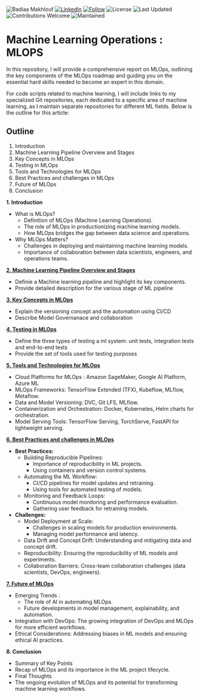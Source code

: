 ![Badiaa Makhlouf](https://img.shields.io/badge/Author-Badiaa%20Makhlouf-green)
[![LinkedIn](https://img.shields.io/badge/LinkedIn-Profile-blue?logo=linkedin)](https://www.linkedin.com/in/badiaa-m-b77032116/)
[![Follow](https://img.shields.io/github/followers/badiaamakhlouf?label=Follow&style=social)](https://github.com/badiaamakhlouf)
![License](https://img.shields.io/badge/License-MIT-red)
![Last Updated](https://img.shields.io/badge/last%20updated-July%202024-brightgreen)
![Contributions Welcome](https://img.shields.io/badge/contributions-welcome-orange.svg)
![Maintained](https://img.shields.io/badge/maintained-yes-blue.svg)

# Machine Learning Operations : MLOPS 

In this repository, I will provide a comprehensive report on MLOps, outlining the key components of the MLOps roadmap and guiding you on the essential hard skills needed to become an expert in this domain. 

For code scripts related to machine learning, I will include links to my specialized Git repositories, each dedicated to a specific area of machine learning, as I maintain separate repositories for different ML fields. 
Below is the outline for this article:
## Outline
1. Introduction
2. Machine Learning Pipeline Overview and Stages
3. Key Concepts in MLOps
4. Testing in MLOps
5. Tools and Technologies for MLOps
6. Best Practices and challenges in MLOps
7. Future of MLOps
8. Conclusion
 
**1. Introduction**
  - What is MLOps?
    - Definition of MLOps (Machine Learning Operations).
    - The role of MLOps in productionizing machine learning models.
    - How MLOps bridges the gap between data science and operations.
  - Why MLOps Matters?
    - Challenges in deploying and maintaining machine learning models.
    - Importance of collaboration between data scientists, engineers, and operations teams.
    
**[2. Machine Learning Pipeline Overview and Stages](pages/machine_learning_pipeline.md)**
  - Definie a Machine learning pipeline and highlight its key components.
  - Provide detailed description for the various stage of ML pipeline
    
**[3. Key Concepts in MLOps](pages/key_concepts_mlops.md)**
  - Explain the versioning concept and the automation using CI/CD
  - Describe Model Governanace and collaboration
    
**[4. Testing in MLOps](pages/testing_mlops.md)**
  - Define the three types of testing a ml system: unit tests, integration tests and end-to-end tests
  - Provide the set of tools used for testing purposes
    
**[5. Tools and Technologies for MLOps](pages/tools_and_technologies.md)**
  - Cloud Platforms for MLOps : Amazon SageMaker, Google AI Platform, Azure ML
  - MLOps Frameworks: TensorFlow Extended (TFX), Kubeflow, MLflow, Metaflow.
  - Data and Model Versioning: DVC, Git LFS, MLflow.
  - Containerization and Orchestration: Docker, Kubernetes, Helm charts for orchestration.
  - Model Serving Tools: TensorFlow Serving, TorchServe, FastAPI for lightweight serving.

**[6. Best Practices and challenges in MLOps](pages/best_practices_and_challenges.md)**
  - **Best Practices:**
    - Building Reproducible Pipelines:
      - Importance of reproducibility in ML projects.
      - Using containers and version control systems.
    - Automating the ML Workflow: 
      - CI/CD pipelines for model updates and retraining.
      - Using tools for automated testing of models.
    - Monitoring and Feedback Loops:
      - Continuous model monitoring and performance evaluation.
      - Gathering user feedback for retraining models.
  - **Challenges:**
    - Model Deployment at Scale: 
      - Challenges in scaling models for production environments.
      - Managing model performance and latency.
    - Data Drift and Concept Drift: Understanding and mitigating data and concept drift.
    - Reproducibility: Ensuring the reproducibility of ML models and experiments.
    - Collaboration Barriers: Cross-team collaboration challenges (data scientists, DevOps, engineers).

**[7. Future of MLOps](pages/future_of_mlops.md)**
  - Emerging Trends : 
    - The role of AI in automating MLOps.
    - Future developments in model management, explainability, and automation.
  - Integration with DevOps: The growing integration of DevOps and MLOps for more efficient workflows.
  - Ethical Considerations: Addressing biases in ML models and ensuring ethical AI practices.

**8. Conclusion**
  - Summary of Key Points
  - Recap of MLOps and its importance in the ML project lifecycle.
  - Final Thoughts
  - The ongoing evolution of MLOps and its potential for transforming machine learning workflows.
